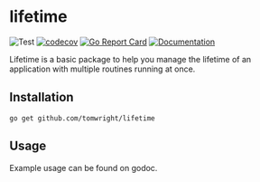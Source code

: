 # lifetime

![Test](https://github.com/TomWright/lifetime/workflows/Test/badge.svg)
[![codecov](https://codecov.io/gh/TomWright/lifetime/branch/master/graph/badge.svg)](https://codecov.io/gh/TomWright/lifetime)
[![Go Report Card](https://goreportcard.com/badge/github.com/TomWright/lifetime)](https://goreportcard.com/report/github.com/TomWright/lifetime)
[![Documentation](https://godoc.org/github.com/TomWright/lifetime?status.svg)](https://godoc.org/github.com/TomWright/lifetime)

Lifetime is a basic package to help you manage the lifetime of an application with multiple routines running at once.

## Installation
```
go get github.com/tomwright/lifetime
```

## Usage

Example usage can be found on godoc.
